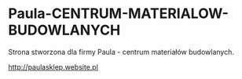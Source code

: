 # Paula-CENTRUM-MATERIALOW-BUDOWLANYCH
Strona stworzona dla firmy Paula - centrum materiałów budowlanych.


http://paulasklep.website.pl
